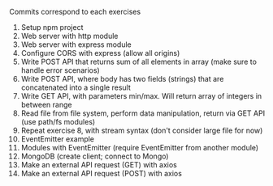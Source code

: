 Commits correspond to each exercises

1. Setup npm project
2. Web server with http module
3. Web server with express module
4. Configure CORS with express (allow all origins)
5. Write POST API that returns sum of all elements in array (make sure to handle error scenarios)
6. Write POST API, where body has two fields (strings) that are concatenated into a single result
7. Write GET API, with parameters min/max. Will return array of integers in between range
8. Read file from file system, perform data manipulation, return via GET API (use path/fs modules)
9. Repeat exercise 8, with stream syntax (don't consider large file for now)
10. EventEmitter example
11. Modules with EventEmitter (require EventEmitter from another module)
12. MongoDB (create client; connect to Mongo)
13. Make an external API request (GET) with axios
14. Make an external API request (POST) with axios